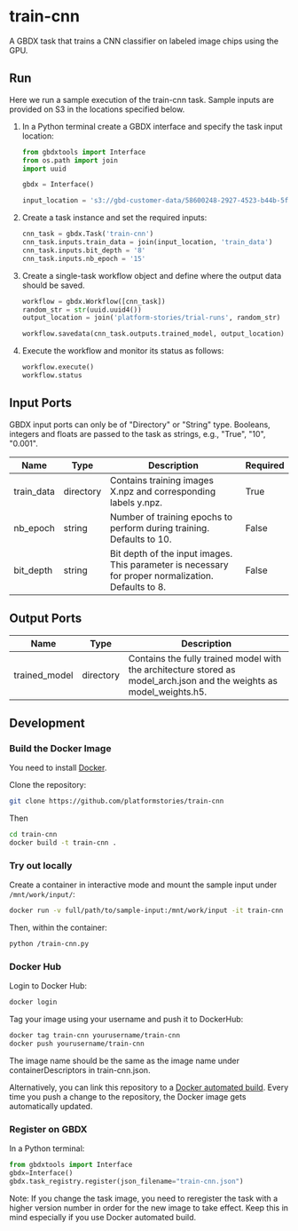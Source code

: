 # train-cnn

A GBDX task that trains a CNN classifier on labeled image chips using the GPU.


## Run

Here we run a sample execution of the train-cnn task. Sample inputs are provided on S3 in the locations specified below.

1. In a Python terminal create a GBDX interface and specify the task input location:

    ```python
    from gbdxtools import Interface
    from os.path import join
    import uuid

    gbdx = Interface()

    input_location = 's3://gbd-customer-data/58600248-2927-4523-b44b-5fec3d278c09/platform-stories/train-cnn/'
    ```

2. Create a task instance and set the required inputs:

    ```python
    cnn_task = gbdx.Task('train-cnn')
    cnn_task.inputs.train_data = join(input_location, 'train_data')
    cnn_task.inputs.bit_depth = '8'
    cnn_task.inputs.nb_epoch = '15'
    ```

3. Create a single-task workflow object and define where the output data should be saved.

    ```python
    workflow = gbdx.Workflow([cnn_task])
    random_str = str(uuid.uuid4())
    output_location = join('platform-stories/trial-runs', random_str)

    workflow.savedata(cnn_task.outputs.trained_model, output_location)
    ```

4. Execute the workflow and monitor its status as follows:

    ```python
    workflow.execute()
    workflow.status
    ```

## Input Ports

GBDX input ports can only be of "Directory" or "String" type. Booleans, integers and floats are passed to the task as strings, e.g., "True", "10", "0.001".

| Name  | Type | Description | Required |
|---|---|---|---|
| train_data | directory | Contains training images X.npz and corresponding labels y.npz. | True |
| nb_epoch | string | Number of training epochs to perform during training. Defaults to 10. | False |
| bit_depth | string | Bit depth of the input images. This parameter is necessary for proper normalization. Defaults to 8. | False |

## Output Ports

| Name  | Type | Description |
|---|---|---|
| trained_model | directory | Contains the fully trained model with the architecture stored as model_arch.json and the weights as model_weights.h5. |


## Development

### Build the Docker Image

You need to install [Docker](https://docs.docker.com/engine/installation).

Clone the repository:

```bash
git clone https://github.com/platformstories/train-cnn
```

Then

```bash
cd train-cnn
docker build -t train-cnn .
```

### Try out locally

Create a container in interactive mode and mount the sample input under `/mnt/work/input/`:

```bash
docker run -v full/path/to/sample-input:/mnt/work/input -it train-cnn
```

Then, within the container:

```bash
python /train-cnn.py
```

### Docker Hub

Login to Docker Hub:

```bash
docker login
```

Tag your image using your username and push it to DockerHub:

```bash
docker tag train-cnn yourusername/train-cnn
docker push yourusername/train-cnn
```

The image name should be the same as the image name under containerDescriptors in train-cnn.json.

Alternatively, you can link this repository to a [Docker automated build](https://docs.docker.com/docker-hub/builds/). Every time you push a change to the repository, the Docker image gets automatically updated.
### Register on GBDX

In a Python terminal:
```python
from gbdxtools import Interface
gbdx=Interface()
gbdx.task_registry.register(json_filename="train-cnn.json")
```

Note: If you change the task image, you need to reregister the task with a higher version number in order for the new image to take effect. Keep this in mind especially if you use Docker automated build.
